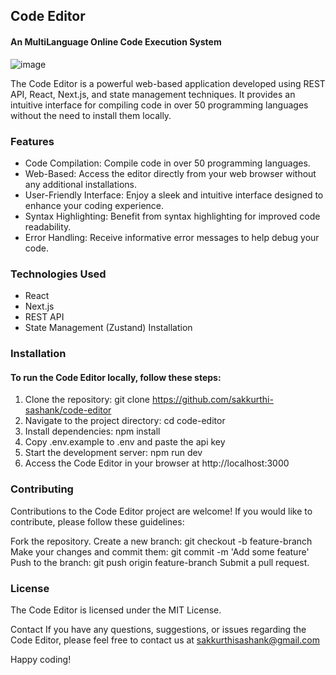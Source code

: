 ## Code Editor 

#### An MultiLanguage Online Code Execution System

![image](https://github.com/sakkurthi-sashank/code-editor/assets/126908332/85c31637-3d6a-4de5-aef4-f9985fffad3c)

The Code Editor is a powerful web-based application developed using REST API, React, Next.js, and state management techniques. It provides an intuitive interface for compiling code in over 50 programming languages without the need to install them locally.

### Features

- Code Compilation: Compile code in over 50 programming languages.
- Web-Based: Access the editor directly from your web browser without any additional installations.
- User-Friendly Interface: Enjoy a sleek and intuitive interface designed to enhance your coding experience.
- Syntax Highlighting: Benefit from syntax highlighting for improved code readability.
- Error Handling: Receive informative error messages to help debug your code.


### Technologies Used
- React
- Next.js
- REST API
- State Management (Zustand)
Installation


### Installation
#### To run the Code Editor locally, follow these steps:

1. Clone the repository: git clone https://github.com/sakkurthi-sashank/code-editor
2. Navigate to the project directory: cd code-editor
3. Install dependencies: npm install
4. Copy .env.example to .env and paste the api key
4. Start the development server: npm run dev
5. Access the Code Editor in your browser at http://localhost:3000

### Contributing
Contributions to the Code Editor project are welcome! If you would like to contribute, please follow these guidelines:

Fork the repository.
Create a new branch: git checkout -b feature-branch
Make your changes and commit them: git commit -m 'Add some feature'
Push to the branch: git push origin feature-branch
Submit a pull request.

### License
The Code Editor is licensed under the MIT License.

Contact
If you have any questions, suggestions, or issues regarding the Code Editor, please feel free to contact us at sakkurthisashank@gmail.com

Happy coding!
